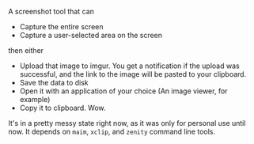 A screenshot tool that can
- Capture the entire screen
- Capture a user-selected area on the screen

then either
- Upload that image to imgur. You get a notification if the upload was successful, and 
  the link to the image will be pasted to your clipboard.
- Save the data to disk
- Open it with an application of your choice (An image viewer, for example)
- Copy it to clipboard. Wow.

It's in a pretty messy state right now, as it was only for personal use until now.
It depends on `maim`, `xclip`, and `zenity` command line tools.
